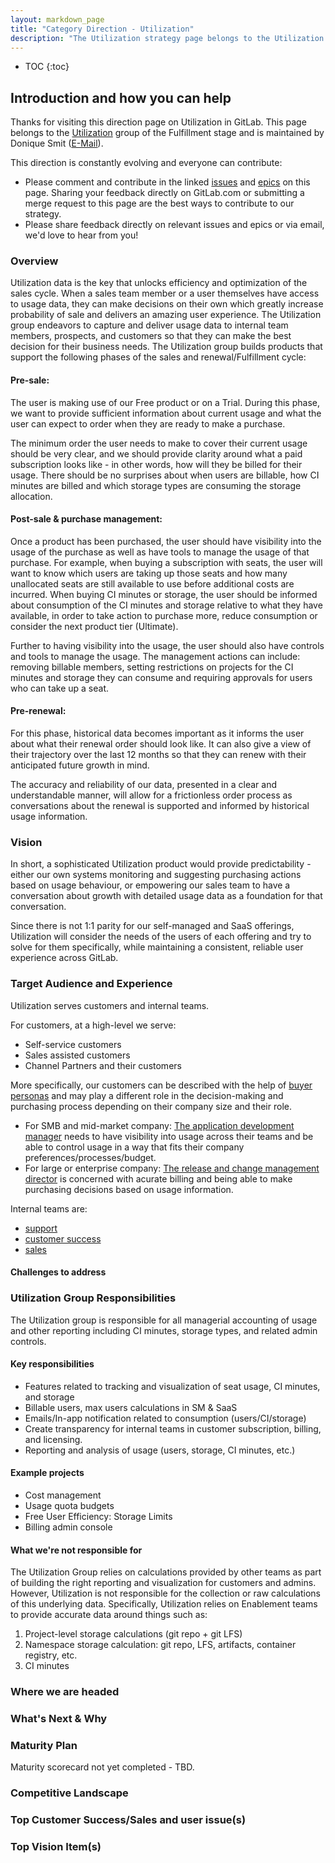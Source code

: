 ```yaml
---
layout: markdown_page
title: "Category Direction - Utilization"
description: "The Utilization strategy page belongs to the Utilization group of the Fulfillment stage"
---
```


- TOC
{:toc}

## Introduction and how you can help

Thanks for visiting this direction page on Utilization in GitLab. This page belongs to the [Utilization](/handbook/product/categories/#utilization-group) group of the Fulfillment stage and is maintained by Donique Smit ([E-Mail](mailto:dsmit@gitlab.com)). 

This direction is constantly evolving and everyone can contribute:

- Please comment and contribute in the linked [issues](https://gitlab.com/groups/gitlab-org/-/issues/?sort=updated_desc&state=opened&label_name%5B%5D=group%3A%3Autilization) and [epics](https://gitlab.com/groups/gitlab-org/-/epics?state=opened&page=1&sort=start_date_desc&label_name[]=group::utilization) on this page. Sharing your feedback directly on GitLab.com or submitting a merge request to this page are the best ways to contribute to our strategy.
- Please share feedback directly on relevant issues and epics or via email, we'd love to hear from you!

### Overview

Utilization data is the key that unlocks efficiency and optimization of the sales cycle. When a sales team member or a user themselves have access to usage data, they can make decisions on their own which greatly increase probability of sale and delivers an amazing user experience. The Utilization group endeavors to capture and deliver usage data to internal team members, prospects, and customers so that they can make the best decision for their business needs. The Utilization group builds products that support the following phases of the sales and renewal/Fulfillment cycle:

#### Pre-sale: 

The user is making use of our Free product or on a Trial. During this phase, we want to provide sufficient information about current usage and what the user can expect to order when they are ready to make a purchase.

The minimum order the user needs to make to cover their current usage should be very clear, and we should provide clarity around what a paid subscription looks like - in other words, how will they be billed for their usage. There should be no surprises about when users are billable, how CI minutes are billed and which storage types are consuming the storage allocation.

#### Post-sale & purchase management: 

Once a product has been purchased, the user should have visibility into the usage of the purchase as well as have tools to manage the usage of that purchase. For example, when buying a subscription with seats, the user will want to know which users are taking up those seats and how many unallocated seats are still available to use before additional costs are incurred. When buying CI minutes or storage, the user should be informed about consumption of the CI minutes and storage relative to what they have available, in order to take action to purchase more, reduce consumption or consider the next product tier (Ultimate).

Further to having visibility into the usage, the user should also have controls and tools to manage the usage. The management actions can include: removing billable members, setting restrictions on projects for the CI minutes and storage they can consume and requiring approvals for users who can take up a seat.

#### Pre-renewal: 

For this phase, historical data becomes important as it informs the user about what their renewal order should look like. It can also give a view of their trajectory over the last 12 months so that they can renew with their anticipated future growth in mind.

The accuracy and reliability of our data, presented in a clear and understandable manner, will allow for a frictionless order process as conversations about the renewal is supported and informed by historical usage information.

### Vision

In short, a sophisticated Utilization product would provide predictability - either our own systems monitoring and suggesting purchasing actions based on usage behaviour, or empowering our sales team to have a conversation about growth with detailed usage data as a foundation for that conversation.

Since there is not 1:1 parity for our self-managed and SaaS offerings, Utilization will consider the needs of the users of each offering and try to solve for them specifically, while maintaining a consistent, reliable user experience across GitLab.

### Target Audience and Experience

Utilization serves customers and internal teams.

For customers, at a high-level we serve: 
- Self-service customers
- Sales assisted customers
- Channel Partners and their customers

More specifically, our customers can be described with the help of [buyer personas](https://about.gitlab.com/handbook/marketing/strategic-marketing/roles-personas/buyer-persona) and may play a different role in the decision-making and purchasing process depending on their company size and their role.

- For SMB and mid-market company: [The application development manager](https://about.gitlab.com/handbook/marketing/strategic-marketing/roles-personas/buyer-persona/#alex---the-application-development-manager) needs to have visibility into usage across their teams and be able to control usage in a way that fits their company preferences/processes/budget.
- For large or enterprise company: [The release and change management director](https://about.gitlab.com/handbook/marketing/strategic-marketing/roles-personas/buyer-persona/#casey---the-release-and-change-management-director) is concerned with acurate billing and being able to make purchasing decisions based on usage information.

Internal teams are:

- [support](https://about.gitlab.com/handbook/support/) 
- [customer success](https://about.gitlab.com/handbook/customer-success/)
- [sales](https://about.gitlab.com/handbook/sales/)

#### Challenges to address

### Utilization Group Responsibilities

The Utilization group is responsible for all managerial accounting of usage and other reporting including CI minutes, storage types, and related admin controls.

#### Key responsibilities
- Features related to tracking and visualization of seat usage, CI minutes, and storage
- Billable users, max users calculations in SM & SaaS
- Emails/In-app notification related to consumption (users/CI/storage)
- Create transparency for internal teams in customer subscription, billing, and licensing.
- Reporting and analysis of usage (users, storage, CI minutes, etc.)

#### Example projects
- Cost management 
- Usage quota budgets
- Free User Efficiency: Storage Limits
- Billing admin console 

#### What we're not responsible for

The Utilization Group relies on calculations provided by other teams as part of building the right reporting and visualization for customers and admins. However, Utilization is not responsible for the collection or raw calculations of this underlying data. Specifically, Utilization relies on Enablement teams to provide accurate data around things such as: 
1. Project-level storage calculations (git repo + git LFS)
1. Namespace storage calculation: git repo, LFS, artifacts, container registry, etc. 
1. CI minutes


### Where we are headed


### What's Next & Why


### Maturity Plan

Maturity scorecard not yet completed - TBD.

### Competitive Landscape


### Top Customer Success/Sales and user issue(s)


### Top Vision Item(s)
